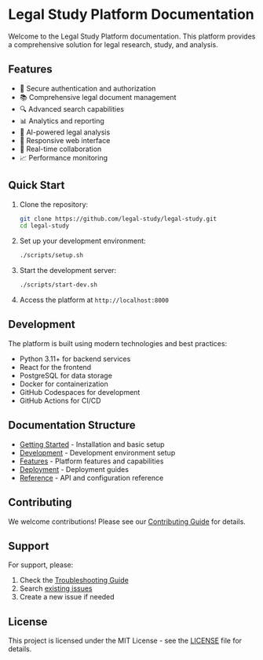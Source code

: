 # Legal Study Platform Documentation

Welcome to the Legal Study Platform documentation. This platform provides a comprehensive solution for legal research, study, and analysis.

## Features

- 🔐 Secure authentication and authorization
- 📚 Comprehensive legal document management
- 🔍 Advanced search capabilities
- 📊 Analytics and reporting
- 🤖 AI-powered legal analysis
- 📱 Responsive web interface
- 🔄 Real-time collaboration
- 📈 Performance monitoring

## Quick Start

1. Clone the repository:
   ```bash
   git clone https://github.com/legal-study/legal-study.git
   cd legal-study
   ```

2. Set up your development environment:
   ```bash
   ./scripts/setup.sh
   ```

3. Start the development server:
   ```bash
   ./scripts/start-dev.sh
   ```

4. Access the platform at `http://localhost:8000`

## Development

The platform is built using modern technologies and best practices:

- Python 3.11+ for backend services
- React for the frontend
- PostgreSQL for data storage
- Docker for containerization
- GitHub Codespaces for development
- GitHub Actions for CI/CD

## Documentation Structure

- [Getting Started](getting-started/installation.md) - Installation and basic setup
- [Development](development/environment.md) - Development environment setup
- [Features](features/api.md) - Platform features and capabilities
- [Deployment](deployment/codespaces.md) - Deployment guides
- [Reference](reference/api.md) - API and configuration reference

## Contributing

We welcome contributions! Please see our [Contributing Guide](development/contributing.md) for details.

## Support

For support, please:

1. Check the [Troubleshooting Guide](reference/troubleshooting.md)
2. Search [existing issues](https://github.com/legal-study/legal-study/issues)
3. Create a new issue if needed

## License

This project is licensed under the MIT License - see the [LICENSE](https://github.com/legal-study/legal-study/blob/main/LICENSE) file for details.
